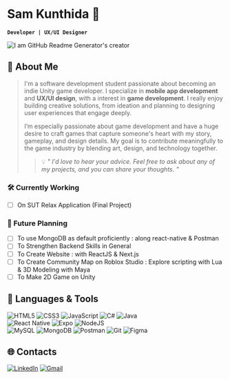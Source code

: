 # Sam Kunthida 👾 
**`Developer | UX/UI Designer`**

![I am GitHub Readme Generator's creator](/assets/images/Banner03.jpg)

## 🎸 About Me
> I'm a software development student passionate about becoming an indie Unity game developer. I specialize in **mobile app development** and **UX/UI design**, with a interest in **game development**. I really enjoy building creative solutions, from ideation and planning to designing user experiences that engage deeply.
> 
> I’m especially passionate about game development and have a huge desire to craft games that capture someone's heart with my story, gameplay, and design details. My goal is to contribute meaningfully to the game industry by blending art, design, and technology together.
> 
>> 💡 *" I'd love to hear your advice. Feel free to ask about any of my projects, and you can share your thoughts. "*

### 🛠️ Currently Working
 - [ ] On SUT Relax Application (Final Project)

### 🌱 Future Planning
 - [ ] To use MongoDB as default proficiently : along react-native & Postman
 - [ ] To Strengthen Backend Skills in General
 - [ ] To Create Website : with ReactJS & Next.js
 - [ ] To Create Community Map on Roblox Studio : Explore scripting with Lua & 3D Modeling with Maya
 - [ ] To Make 2D Game on Unity

## 🧰 Languages & Tools

 ![HTML5](https://img.shields.io/badge/html5-%23E34F26.svg?style=flat-square&logo=html5&logoColor=white)
 ![CSS3](https://img.shields.io/badge/css3-%231572B6.svg?style=flat-square&logo=css3&logoColor=white)
 ![JavaScript](https://img.shields.io/badge/javascript-%23323330.svg?style=flat-square&logo=javascript&logoColor=%23F7DF1E)
 ![C#](https://img.shields.io/badge/c%23-%23239120.svg?style=flat-square&logo=csharp&logoColor=white)
 ![Java](https://img.shields.io/badge/java-%23ED8B00.svg?style=flat-square&logo=openjdk&logoColor=white)
 <br/>
 ![React Native](https://img.shields.io/badge/react_native-%2320232a.svg?style=flat-square&logo=react&logoColor=%2361DAFB)
 ![Expo](https://img.shields.io/badge/expo-1C1E24?style=flat-square&logo=expo&logoColor=#D04A37) 
 ![NodeJS](https://img.shields.io/badge/node.js-6DA55F?style=flat-square&logo=node.js&logoColor=white)
 <br/>
 ![MySQL](https://img.shields.io/badge/mysql-4479A1.svg?style=flat-square&logo=mysql&logoColor=white) 
 ![MongoDB](https://img.shields.io/badge/MongoDB-%234ea94b.svg?style=flat-square&logo=mongodb&logoColor=white)
 ![Postman](https://img.shields.io/badge/Postman-FF6C37?style=flat-square&logo=postman&logoColor=white)
 ![Git](https://img.shields.io/badge/git-%23F05033.svg?style=flat-square&logo=git&logoColor=white)
 ![Figma](https://img.shields.io/badge/figma-%23F24E1E.svg?style=flat-square&logo=figma&logoColor=white)

## 🌐 Contacts

 [![LinkedIn](https://img.shields.io/badge/LinkedIn-%230077B5.svg?logo=linkedin&logoColor=white)](https://linkedin.com/in/kunthida-khlongkhlaew-5b6706324) 
 [![Gmail](https://img.shields.io/badge/Gmail-e5e5e5.svg?logo=gmail&logoColor=white&color=fe4737)](mailto:kunthidakhlongkhlaew@gmail.com)
 <br/>
 
<!--
[![Discord](https://img.shields.io/badge/Discord-7289da.svg?logo=discord&logoColor=white&color=7289da)](https://discord.gg/)

![React](https://img.shields.io/badge/react-%2320232a.svg?style=flat-square&logo=react&logoColor=%2361DAFB) 
![Lua](https://img.shields.io/badge/lua-%232C2D72.svg?style=flat-square&logo=lua&logoColor=white)
![Next JS](https://img.shields.io/badge/Next-black?style=flat-square&logo=next.js&logoColor=white)
-->
